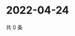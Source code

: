 # 2022-04-24

共 0 条

<!-- BEGIN WEIBO -->
<!-- 最后更新时间 Sun Apr 24 2022 23:15:48 GMT+0800 (China Standard Time) -->

<!-- END WEIBO -->
